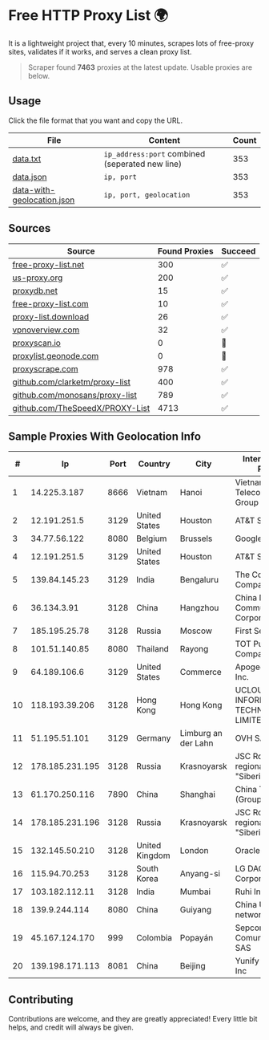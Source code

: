 
# Free HTTP Proxy List 🌍

It is a lightweight project that, every 10 minutes, scrapes lots of free-proxy sites, validates if it works, and serves a clean proxy list.


> Scraper found **7463** proxies at the latest update. Usable proxies are below.

## Usage

Click the file format that you want and copy the URL.


|File|Content|Count|
|----|-------|-----|
|[data.txt](https://raw.githubusercontent.com/themiralay/Proxy-List-World/master/data.txt)|`ip_address:port` combined (seperated new line)|353|
|[data.json](https://raw.githubusercontent.com/themiralay/Proxy-List-World/master/data.json)|`ip, port`|353|
|[data-with-geolocation.json](https://raw.githubusercontent.com/themiralay/Proxy-List-World/master/data-with-geolocation.json)|`ip, port, geolocation`|353|

## Sources

|Source|Found Proxies|Succeed|
|------|-------------|-------|
|[free-proxy-list.net](https://free-proxy-list.net)|300|✅|
|[us-proxy.org](https://www.us-proxy.org)|200|✅|
|[proxydb.net](http://proxydb.net)|15|✅|
|[free-proxy-list.com](https://free-proxy-list.com/?page=&port=&type%5B%5D=http&type%5B%5D=https&up_time=0&search=Search)|10|✅|
|[proxy-list.download](https://www.proxy-list.download/HTTP)|26|✅|
|[vpnoverview.com](https://vpnoverview.com/privacy/anonymous-browsing/free-proxy-servers)|32|✅|
|[proxyscan.io](https://www.proxyscan.io)|0|🚫|
|[proxylist.geonode.com](https://proxylist.geonode.com/api/proxy-list?limit=300&page=1&sort_by=lastChecked&sort_type=desc&protocols=http,https)|0|🚫|
|[proxyscrape.com](https://api.proxyscrape.com/v2/?request=displayproxies&protocol=http&timeout=10000&country=all&ssl=all&anonymity=all)|978|✅|
|[github.com/clarketm/proxy-list](https://raw.githubusercontent.com/clarketm/proxy-list/master/proxy-list-raw.txt)|400|✅|
|[github.com/monosans/proxy-list](https://raw.githubusercontent.com/monosans/proxy-list/main/proxies/http.txt)|789|✅|
|[github.com/TheSpeedX/PROXY-List](https://raw.githubusercontent.com/TheSpeedX/PROXY-List/master/http.txt)|4713|✅|


## Sample Proxies With Geolocation Info

|#|Ip|Port|Country|City|Internet Service Provider|
|-|--|----|-------|----|-------------------------|
|1|14.225.3.187|8666|Vietnam|Hanoi|Vietnam Posts and Telecommunications Group|
|2|12.191.251.5|3129|United States|Houston|AT&T Services, Inc.|
|3|34.77.56.122|8080|Belgium|Brussels|Google LLC|
|4|12.191.251.5|3129|United States|Houston|AT&T Services, Inc.|
|5|139.84.145.23|3129|India|Bengaluru|The Constant Company, LLC|
|6|36.134.3.91|3128|China|Hangzhou|China Mobile Communications Corporation|
|7|185.195.25.78|3128|Russia|Moscow|First Server Limited|
|8|101.51.140.85|8080|Thailand|Rayong|TOT Public Company Limited|
|9|64.189.106.6|3129|United States|Commerce|Apogee Telecom Inc.|
|10|118.193.39.206|3128|Hong Kong|Hong Kong|UCLOUD INFORMATION TECHNOLOGY (HK) LIMITED|
|11|51.195.51.101|3129|Germany|Limburg an der Lahn|OVH SAS|
|12|178.185.231.195|3128|Russia|Krasnoyarsk|JSC Rostelecom regional branch "Siberia"|
|13|61.170.250.116|7890|China|Shanghai|China Telecom (Group)|
|14|178.185.231.196|3128|Russia|Krasnoyarsk|JSC Rostelecom regional branch "Siberia"|
|15|132.145.50.210|3128|United Kingdom|London|Oracle Corporation|
|16|115.94.70.253|3128|South Korea|Anyang-si|LG DACOM Corporation|
|17|103.182.112.11|3128|India|Mumbai|Ruhi Infotech|
|18|139.9.244.114|8080|China|Guiyang|China Unicom IP network|
|19|45.167.124.170|999|Colombia|Popayán|Sepcom Comunicaciones SAS|
|20|139.198.171.113|8081|China|Beijing|Yunify Technologies Inc|



## Contributing

Contributions are welcome, and they are greatly appreciated! Every
little bit helps, and credit will always be given.

